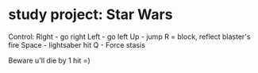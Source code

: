 # study project: Star Wars

Control:
Right - go right
Left - go left
Up - jump
R = block, reflect blaster's fire
Space - lightsaber hit
Q - Force stasis

Beware u'll die by 1 hit =)
